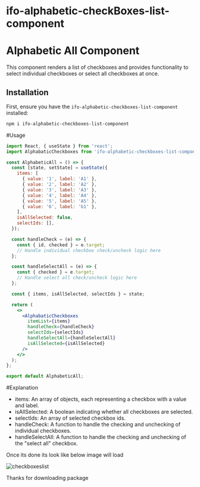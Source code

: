 # ifo-alphabetic-checkBoxes-list-component

# Alphabetic All Component

This component renders a list of checkboxes and provides functionality to select individual checkboxes or select all checkboxes at once.

## Installation

First, ensure you have the `ifo-alphabetic-checkboxes-list-component` installed:

```sh
npm i ifo-alphabetic-checkboxes-list-component
```
#Usage

```.jsx
import React, { useState } from 'react';
import AlphabaticCheckboxes from 'ifo-alphabetic-checkboxes-list-component';

const AlphabeticAll = () => {
  const [state, setState] = useState({
    items: [
      { value: '1', label: 'A1' },
      { value: '2', label: 'A2' },
      { value: '3', label: 'A3' },
      { value: '4', label: 'A4' },
      { value: '5', label: 'A5' },
      { value: '6', label: 'b1' },
    ],
    isAllSelected: false,
    selectIds: [],
  });

  const handleCheck = (e) => {
    const { id, checked } = e.target;
    // Handle individual checkbox check/uncheck logic here
  };

  const handleSelectAll = (e) => {
    const { checked } = e.target;
    // Handle select all check/uncheck logic here
  };

  const { items, isAllSelected, selectIds } = state;

  return (
    <>
      <AlphabaticCheckboxes
        itemList={items}
        handleCheck={handleCheck}
        selectIds={selectIds}
        handleSelectAll={handleSelectAll}
        isAllSelected={isAllSelected}
      />
    </>
  );
};

export default AlphabeticAll;
```
#Explanation
<ul>
    <li>items: An array of objects, each representing a checkbox with a value and label.</li>
    <li>isAllSelected: A boolean indicating whether all checkboxes are selected.</li>
   <li>selectIds: An array of selected checkbox ids.</li>
    <li>handleCheck: A function to handle the checking and unchecking of individual checkboxes.</li>
<li>handleSelectAll: A function to handle the checking and unchecking of the "select all" checkbox.</li>
</ul>
<p>Once its done its look like below image will load</p>

![checkboxeslist](https://github.com/Mmaheshbabu123/ifo-alphabetic-checkBoxes-list-component/assets/29708637/0a9140bc-b94a-4ed6-83fe-a74d1a43cd4d)

<p>Thanks for downloading package </p>

